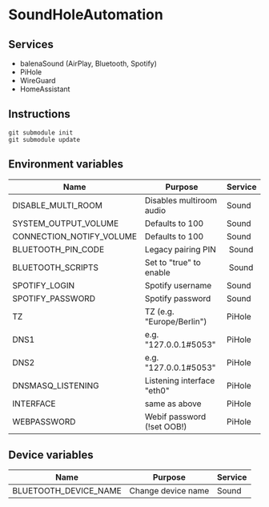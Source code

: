 # SoundHoleAutomation

## Services
* balenaSound (AirPlay, Bluetooth, Spotify)
* PiHole
* WireGuard
* HomeAssistant

## Instructions
```
git submodule init
git submodule update
```

## Environment variables
| Name                     | Purpose                   | Service |
| ------------------------ | ------------------------- | ------- |
| DISABLE_MULTI_ROOM       | Disables multiroom audio  | Sound   |
| SYSTEM_OUTPUT_VOLUME     | Defaults to 100           | Sound   |
| CONNECTION_NOTIFY_VOLUME | Defaults to 100           | Sound   |
| BLUETOOTH_PIN_CODE       | Legacy pairing PIN        | Sound   |
| BLUETOOTH_SCRIPTS        | Set to "true" to enable   | Sound   |
| SPOTIFY_LOGIN            | Spotify username          | Sound   |
| SPOTIFY_PASSWORD         | Spotify password          | Sound   |
| TZ                       | TZ (e.g. "Europe/Berlin") | PiHole  |
| DNS1                     | e.g. "127.0.0.1#5053"     | PiHole  |
| DNS2                     | e.g. "127.0.0.1#5053"     | PiHole  |
| DNSMASQ_LISTENING        | Listening interface "eth0"| PiHole  |
| INTERFACE                | same as above             | PiHole  |
| WEBPASSWORD              | Webif password (!set OOB!)| PiHole  |

## Device variables
| Name                     | Purpose                   | Service |
| ------------------------ | ------------------------- | ------- |
| BLUETOOTH_DEVICE_NAME    | Change device name        | Sound   |
